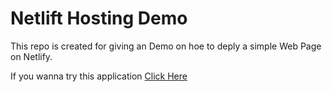 # Netlift Hosting Demo

This repo is created for giving an Demo on hoe to deply a simple Web Page on Netlify.

If you wanna try this application [Click Here](https://buddy-net.netlify.app/)